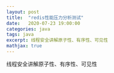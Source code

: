 ```yaml
---
layout: post
title:  "redis性能压力分析测试"
date:   2020-07-23 19:00:00
categories: java
tags: java
excerpt: 线程安全讲解原子性、有序性、可见性
mathjax: true
---
```


线程安全讲解原子性、有序性、可见性

